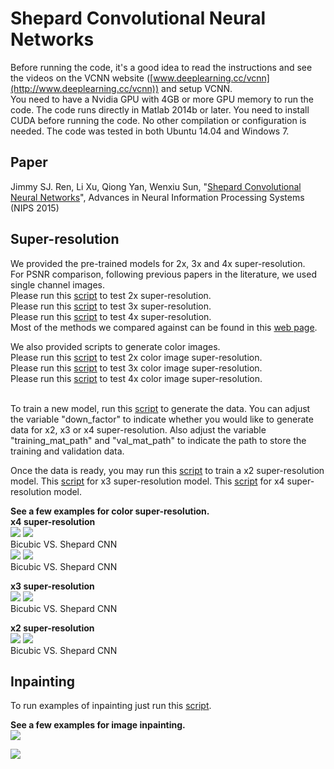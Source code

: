 # Shepard Convolutional Neural Networks
Before running the code, it's a good idea to read the instructions and see the videos on the VCNN website ([www.deeplearning.cc/vcnn](http://www.deeplearning.cc/vcnn)) and setup VCNN. <br>
You need to have a Nvidia GPU with 4GB or more GPU memory to run the code. The code runs directly in Matlab 2014b or later. You need to install CUDA before running the code. No other compilation or configuration is needed. The code was tested in both Ubuntu 14.04 and Windows 7. <br>

## Paper
Jimmy SJ. Ren, Li Xu, Qiong Yan, Wenxiu Sun, "[Shepard Convolutional Neural Networks](http://papers.nips.cc/paper/5774-shepard-convolutional-neural-networks.pdf)", Advances in Neural Information Processing Systems (NIPS 2015)

## Super-resolution
We provided the pre-trained models for 2x, 3x and 4x super-resolution. <br>
For PSNR comparison, following previous papers in the literature, we used single channel images. <br>
Please run this [script](https://github.com/jimmy-ren/vcnn_double-bladed/blob/master/applications/Shepard_CNN/Shepard_super_res/shepard_sr_x2_demo.m) to test 2x super-resolution. <br>
Please run this [script](https://github.com/jimmy-ren/vcnn_double-bladed/blob/master/applications/Shepard_CNN/Shepard_super_res/shepard_sr_x3_demo.m) to test 3x super-resolution. <br>
Please run this [script](https://github.com/jimmy-ren/vcnn_double-bladed/blob/master/applications/Shepard_CNN/Shepard_super_res/shepard_sr_x4_demo.m) to test 4x super-resolution. <br>
Most of the methods we compared against can be found in this [web page](http://www.vision.ee.ethz.ch/~timofter/ACCV2014_ID820_SUPPLEMENTARY/).
<br>

We also provided scripts to generate color images. <br>
Please run this [script](https://github.com/jimmy-ren/vcnn_double-bladed/blob/master/applications/Shepard_CNN/Shepard_super_res/color_super_res/color_shepard_sr_x2_demo.m) to test 2x color image super-resolution. <br>
Please run this [script](https://github.com/jimmy-ren/vcnn_double-bladed/blob/master/applications/Shepard_CNN/Shepard_super_res/color_super_res/color_shepard_sr_x3_demo.m) to test 3x color image super-resolution. <br>
Please run this [script](https://github.com/jimmy-ren/vcnn_double-bladed/blob/master/applications/Shepard_CNN/Shepard_super_res/color_super_res/color_shepard_sr_x4_demo.m) to test 4x color image super-resolution. <br>
<br>

To train a new model, run this [script](https://github.com/jimmy-ren/vcnn_double-bladed/blob/master/data/Shepard_CNN/Shepard_super_res/gen_training_data.m) to generate the data. You can adjust the variable "down_factor" to indicate whether you would like to generate data for x2, x3 or x4 super-resolution. Also adjust the variable "training_mat_path" and "val_mat_path" to indicate the path to store the training and validation data. <br>

Once the data is ready, you may run this [script](https://github.com/jimmy-ren/vcnn_double-bladed/blob/master/applications/Shepard_CNN/Shepard_super_res/shepard_sr_x2_train.m) to train a x2 super-resolution model. This [script](https://github.com/jimmy-ren/vcnn_double-bladed/blob/master/applications/Shepard_CNN/Shepard_super_res/shepard_sr_x3_train.m) for x3 super-resolution model. This [script](https://github.com/jimmy-ren/vcnn_double-bladed/blob/master/applications/Shepard_CNN/Shepard_super_res/shepard_sr_x4_train.m) for x4 super-resolution model.

<b>See a few examples for color super-resolution.</b> <br>
<b>x4 super-resolution</b> <br>
![](https://github.com/jimmy-ren/vcnn_double-bladed/blob/master/applications/Shepard_CNN/Shepard_super_res/images/web/butterfly_bicubic_x4.png)  ![](https://github.com/jimmy-ren/vcnn_double-bladed/blob/master/applications/Shepard_CNN/Shepard_super_res/images/web/butterfly_shcnn_x4.png) <br>
Bicubic VS. Shepard CNN <br>
![](https://github.com/jimmy-ren/vcnn_double-bladed/blob/master/applications/Shepard_CNN/Shepard_super_res/images/web/flowers_bicubic_x4.png)  ![](https://github.com/jimmy-ren/vcnn_double-bladed/blob/master/applications/Shepard_CNN/Shepard_super_res/images/web/flowers_shcnn_x4.png) <br>
Bicubic VS. Shepard CNN <br>

<b>x3 super-resolution</b> <br>
![](https://github.com/jimmy-ren/vcnn_double-bladed/blob/master/applications/Shepard_CNN/Shepard_super_res/images/web/comic_bicubic_x3.png)  ![](https://github.com/jimmy-ren/vcnn_double-bladed/blob/master/applications/Shepard_CNN/Shepard_super_res/images/web/comic_shcnn_x3.png) <br>
Bicubic VS. Shepard CNN <br>

<b>x2 super-resolution</b> <br>
![](https://github.com/jimmy-ren/vcnn_double-bladed/blob/master/applications/Shepard_CNN/Shepard_super_res/images/web/ppt3_bicubic_x2.png)  ![](https://github.com/jimmy-ren/vcnn_double-bladed/blob/master/applications/Shepard_CNN/Shepard_super_res/images/web/ppt3_shcnn_x2.png) <br>
Bicubic VS. Shepard CNN <br>

## Inpainting
To run examples of inpainting just run this [script](https://github.com/jimmy-ren/vcnn_double-bladed/blob/master/applications/Shepard_CNN/Shepard_inpainting/shepard_inpainting_rgb.m). <br>

<b>See a few examples for image inpainting.</b> <br>
![](https://github.com/jimmy-ren/vcnn_double-bladed/blob/master/applications/Shepard_CNN/Shepard_super_res/images/web/inpaint1.png)  <br>

![](https://github.com/jimmy-ren/vcnn_double-bladed/blob/master/applications/Shepard_CNN/Shepard_super_res/images/web/inpaint2.png)  

